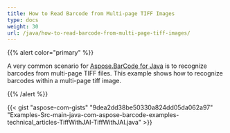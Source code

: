 ```yaml
---
title: How to Read Barcode from Multi-page TIFF Images
type: docs
weight: 30
url: /java/how-to-read-barcode-from-multi-page-tiff-images/
---
```


{{% alert color="primary" %}} 

A very common scenario for [Aspose.BarCode for Java](http://www.aspose.com/api/java/barcode) is to recognize barcodes from multi-page TIFF files. This example shows how to recognize barcodes within a multi-page tiff image.

{{% /alert %}} 

{{< gist "aspose-com-gists" "9dea2dd38be50330a824dd05da062a97" "Examples-Src-main-java-com-aspose-barcode-examples-technical_articles-TiffWithJAI-TiffWithJAI.java" >}}
